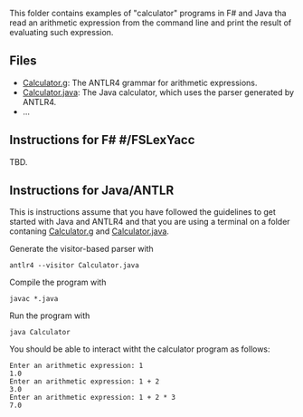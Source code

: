 This folder contains examples of "calculator" programs in F# and Java tha read an arithmetic expression from the command line and print the result of evaluating such expression.

## Files
* [Calculator.g](Calculator.g): The ANTLR4 grammar for arithmetic expressions.
* [Calculator.java](Calculator.java): The Java calculator, which uses the parser generated by ANTLR4.
* ...

## Instructions for F# #/FSLexYacc

TBD.

## Instructions for Java/ANTLR

This is instructions assume that you have followed the guidelines to get started with Java and ANTLR4 and that you are using a terminal on a folder contaning [Calculator.g](Calculator.g) and [Calculator.java](Calculator.java).

Generate the visitor-based parser with

```
antlr4 --visitor Calculator.java
```

Compile the program with

```
javac *.java
```

Run the program with

```
java Calculator
```

You should be able to interact witht the calculator program as follows:

```
Enter an arithmetic expression: 1
1.0
Enter an arithmetic expression: 1 + 2
3.0
Enter an arithmetic expression: 1 + 2 * 3
7.0
```